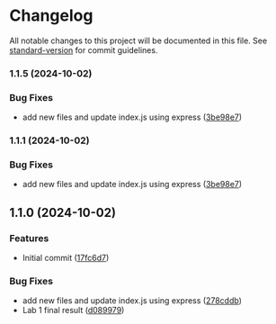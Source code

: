 # Changelog

All notable changes to this project will be documented in this file. See [standard-version](https://github.com/conventional-changelog/standard-version) for commit guidelines.

### 1.1.5 (2024-10-02)


### Bug Fixes

* add new files and update index.js using express ([3be98e7](https://github.com/Macbucheron1/fall2024-webtech-101/commit/3be98e7a7abba889a6d0cf3f8db9cb810238040b))

### 1.1.1 (2024-10-02)


### Bug Fixes

* add new files and update index.js using express ([3be98e7](https://github.com/Macbucheron1/fall2024-webtech-101/commit/3be98e7a7abba889a6d0cf3f8db9cb810238040b))

## 1.1.0 (2024-10-02)


### Features

* Initial commit ([17fc6d7](https://github.com/Macbucheron1/fall2024-webtech-101/commit/17fc6d72c4717896f61f803577adb19332567f10))


### Bug Fixes

* add new files and update index.js using express ([278cddb](https://github.com/Macbucheron1/fall2024-webtech-101/commit/278cddbb95f2e866a190bcf1c767127be31ae2b3))
* Lab  1 final result ([d089979](https://github.com/Macbucheron1/fall2024-webtech-101/commit/d089979406cd8cf8d2fec597dcc4d6178f6e446b))
